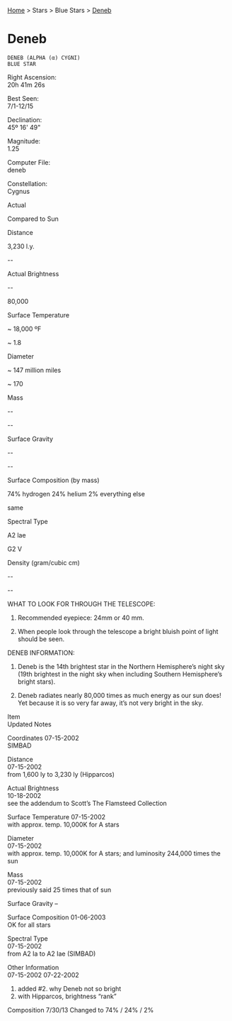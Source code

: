 <p><a href="/">Home</a> > Stars > Blue Stars > <a href=".">Deneb</a> </p>

# Deneb

	DENEB (ALPHA (α) CYGNI)
	BLUE STAR



Right Ascension:	
20h 41m 26s	
	
Best Seen:	
7/1-12/15

Declination:	
45º 16' 49"	
	
Magnitude:	
1.25

	
	
	
	


Computer File:	
deneb	
	
Constellation:	
Cygnus





	
	
Actual	
	
Compared to Sun

Distance	
	
3,230 l.y.	
	
--

Actual Brightness	
	
--	
	
 80,000

Surface Temperature 	
	
~ 18,000 ºF	
	
~ 1.8

Diameter	
	
~ 147 million miles	
	
~ 170

Mass	
	
--	
	
--

Surface Gravity	
	
--	
	
--

Surface Composition (by mass)	
	
74% hydrogen
24% helium
2% everything else	
	

same

Spectral Type	
	
A2 lae	
	
G2 V

Density (gram/cubic cm)	
	
--	
	
--





WHAT TO LOOK FOR THROUGH THE TELESCOPE:

1.	Recommended eyepiece: 24mm or 40 mm.

2.	When people look through the telescope a bright bluish point of light should be seen.


DENEB INFORMATION:

1.	Deneb is the 14th brightest star in the Northern Hemisphere’s night sky (19th brightest in the night sky when including Southern Hemisphere’s bright stars).

2.	Deneb radiates nearly 80,000 times as much energy as our sun does!  Yet because it is so very far away, it’s not very bright in the sky.
 




Item	
Updated	
Notes

Coordinates	
07-15-2002	
SIMBAD

Distance	
07-15-2002	
from 1,600 ly  to  3,230 ly   (Hipparcos)

Actual Brightness	
10-18-2002	
see the addendum to Scott’s The Flamsteed Collection

Surface Temperature	
07-15-2002	
with approx. temp. 10,000K for A stars

Diameter	
07-15-2002	
with approx. temp. 10,000K for A stars; and luminosity 244,000 times the sun

Mass	
07-15-2002	
previously said 25 times that of sun

Surface Gravity	
–	


Surface Composition	
01-06-2003	
OK for all stars

Spectral Type	
07-15-2002	
from A2 Ia  to  A2 Iae   (SIMBAD)

Other Information	
07-15-2002
07-22-2002	
1.   added #2. why Deneb not so bright
2.   with Hipparcos, brightness “rank”

Composition	
7/30/13	
Changed to 74% / 24% / 2%

